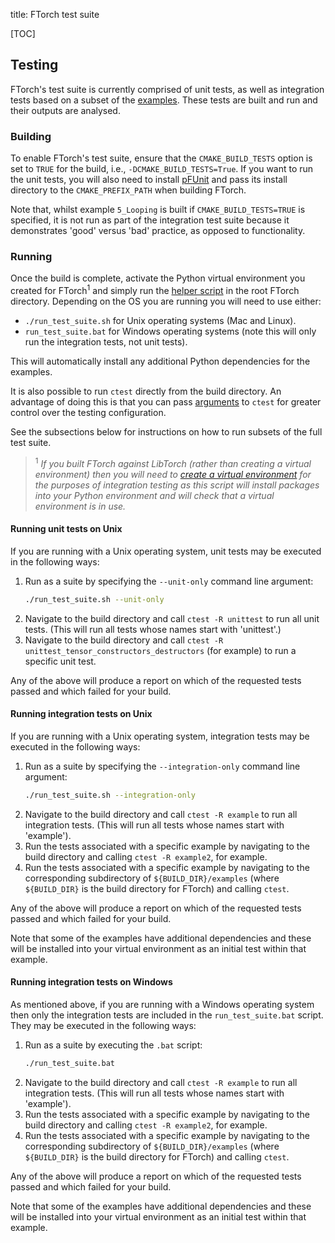 title: FTorch test suite

[TOC]

## Testing

FTorch's test suite is currently comprised of unit tests, as well as integration
tests based on a subset of the [examples](examples.html). These tests are built
and run and their outputs are analysed.

### Building

To enable FTorch's test suite, ensure that the `CMAKE_BUILD_TESTS` option
is set to `TRUE` for the build,  i.e., `-DCMAKE_BUILD_TESTS=True`. If you want
to run the unit tests, you will also need to install
[pFUnit](https://github.com/Goddard-Fortran-Ecosystem/pFUnit) and pass its
install directory to the `CMAKE_PREFIX_PATH` when building FTorch.

Note that, whilst example `5_Looping` is built if `CMAKE_BUILD_TESTS=TRUE` is
specified, it is not run as part of the integration test suite because it
demonstrates 'good' versus 'bad' practice, as opposed to functionality.

### Running

Once the build is complete, activate the Python virtual environment you created
for FTorch<sup>1</sup> and simply run the
[helper script](https://github.com/Cambridge-ICCS/FTorch/blob/main/run_test_suite.sh)
in the root FTorch directory. Depending on the OS you are running you will need
to use either:

- `./run_test_suite.sh` for Unix operating systems (Mac and Linux).
- `run_test_suite.bat` for Windows operating systems (note this will only run
  the integration tests, not unit tests).

This will automatically install any additional Python dependencies for the
examples.

It is also possible to run `ctest` directly from the build directory. An
advantage of doing this is that you can pass
[arguments](https://cmake.org/cmake/help/latest/manual/ctest.1.html) to `ctest`
for greater control over the testing configuration.

See the subsections below for instructions on how to run subsets of the full
test suite.

> <sup>1</sup> _If you built FTorch against LibTorch (rather than creating a
virtual environment) then you will need to
[create a virtual environment](https://docs.python.org/3/library/venv.html) for
the purposes of integration testing as this script will install packages into your
Python environment and will check that a virtual environment is in use._

#### Running unit tests on Unix

If you are running with a Unix operating system, unit tests may be
executed in the following ways:

1. Run as a suite by specifying the `--unit-only` command line argument:
   ```sh
   ./run_test_suite.sh --unit-only
   ```
2. Navigate to the build directory and call `ctest -R unittest` to run all unit
   tests. (This will run all tests whose names start with 'unittest'.)
3. Navigate to the build directory and call
   `ctest -R unittest_tensor_constructors_destructors` (for example) to run a
   specific unit test.

Any of the above will produce a report on which of the requested tests passed
and which failed for your build.

#### Running integration tests on Unix

If you are running with a Unix operating system, integration tests may be
executed in the following ways:

1. Run as a suite by specifying the `--integration-only` command line argument:
   ```sh
   ./run_test_suite.sh --integration-only
   ```
2. Navigate to the build directory and call `ctest -R example` to run all
   integration tests. (This will run all tests whose names start with
   'example').
3. Run the tests associated with a specific example by navigating to the build
   directory and calling `ctest -R example2`, for example.
4. Run the tests associated with a specific example by navigating to the
   corresponding subdirectory of `${BUILD_DIR}/examples` (where `${BUILD_DIR}`
   is the build directory for FTorch) and calling `ctest`.

Any of the above will produce a report on which of the requested tests passed
and which failed for your build.

Note that some of the examples have additional dependencies and these will be
installed into your virtual environment as an initial test within that example.

#### Running integration tests on Windows

As mentioned above, if you are running with a Windows operating system then
only the integration tests are included in the `run_test_suite.bat` script.
They may be executed in the following ways:

1. Run as a suite by executing the `.bat` script:
   ```sh
   ./run_test_suite.bat
   ```
2. Navigate to the build directory and call `ctest -R example` to run all
   integration tests. (This will run all tests whose names start with
   'example').
3. Run the tests associated with a specific example by navigating to the build
   directory and calling `ctest -R example2`, for example.
4. Run the tests associated with a specific example by navigating to the
   corresponding subdirectory of `${BUILD_DIR}/examples` (where `${BUILD_DIR}`
   is the build directory for FTorch) and calling `ctest`.

Any of the above will produce a report on which of the requested tests passed
and which failed for your build.

Note that some of the examples have additional dependencies and these will be
installed into your virtual environment as an initial test within that example.
